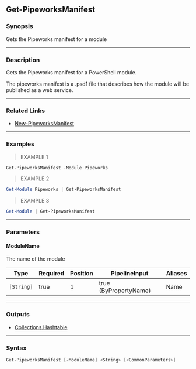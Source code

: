 Get-PipeworksManifest
---------------------

### Synopsis
Gets the Pipeworks manifest for a module

---

### Description

Gets the Pipeworks manifest for a PowerShell module.  
        
The pipeworks manifest is a .psd1 file that describes how the module will be published as a web service.

---

### Related Links
* [New-PipeworksManifest](New-PipeworksManifest)

---

### Examples
> EXAMPLE 1

```PowerShell
Get-PipeworksManifest -Module Pipeworks
```
> EXAMPLE 2

```PowerShell
Get-Module Pipeworks | Get-PipeworksManifest
```
> EXAMPLE 3

```PowerShell
Get-Module | Get-PipeworksManifest
```

---

### Parameters
#### **ModuleName**
The name of the module

|Type      |Required|Position|PipelineInput        |Aliases|
|----------|--------|--------|---------------------|-------|
|`[String]`|true    |1       |true (ByPropertyName)|Name   |

---

### Outputs
* [Collections.Hashtable](https://learn.microsoft.com/en-us/dotnet/api/System.Collections.Hashtable)

---

### Syntax
```PowerShell
Get-PipeworksManifest [-ModuleName] <String> [<CommonParameters>]
```
